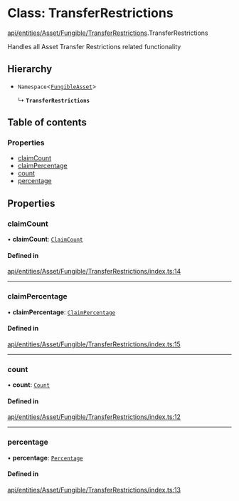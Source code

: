 # Class: TransferRestrictions

[api/entities/Asset/Fungible/TransferRestrictions](../wiki/api.entities.Asset.Fungible.TransferRestrictions).TransferRestrictions

Handles all Asset Transfer Restrictions related functionality

## Hierarchy

- `Namespace`\<[`FungibleAsset`](../wiki/api.entities.Asset.Fungible.FungibleAsset)\>

  ↳ **`TransferRestrictions`**

## Table of contents

### Properties

- [claimCount](../wiki/api.entities.Asset.Fungible.TransferRestrictions.TransferRestrictions#claimcount)
- [claimPercentage](../wiki/api.entities.Asset.Fungible.TransferRestrictions.TransferRestrictions#claimpercentage)
- [count](../wiki/api.entities.Asset.Fungible.TransferRestrictions.TransferRestrictions#count)
- [percentage](../wiki/api.entities.Asset.Fungible.TransferRestrictions.TransferRestrictions#percentage)

## Properties

### claimCount

• **claimCount**: [`ClaimCount`](../wiki/api.entities.Asset.Fungible.TransferRestrictions.ClaimCount.ClaimCount)

#### Defined in

[api/entities/Asset/Fungible/TransferRestrictions/index.ts:14](https://github.com/PolymeshAssociation/polymesh-sdk/blob/9a8715021/src/api/entities/Asset/Fungible/TransferRestrictions/index.ts#L14)

___

### claimPercentage

• **claimPercentage**: [`ClaimPercentage`](../wiki/api.entities.Asset.Fungible.TransferRestrictions.ClaimPercentage.ClaimPercentage)

#### Defined in

[api/entities/Asset/Fungible/TransferRestrictions/index.ts:15](https://github.com/PolymeshAssociation/polymesh-sdk/blob/9a8715021/src/api/entities/Asset/Fungible/TransferRestrictions/index.ts#L15)

___

### count

• **count**: [`Count`](../wiki/api.entities.Asset.Fungible.TransferRestrictions.Count.Count)

#### Defined in

[api/entities/Asset/Fungible/TransferRestrictions/index.ts:12](https://github.com/PolymeshAssociation/polymesh-sdk/blob/9a8715021/src/api/entities/Asset/Fungible/TransferRestrictions/index.ts#L12)

___

### percentage

• **percentage**: [`Percentage`](../wiki/api.entities.Asset.Fungible.TransferRestrictions.Percentage.Percentage)

#### Defined in

[api/entities/Asset/Fungible/TransferRestrictions/index.ts:13](https://github.com/PolymeshAssociation/polymesh-sdk/blob/9a8715021/src/api/entities/Asset/Fungible/TransferRestrictions/index.ts#L13)

